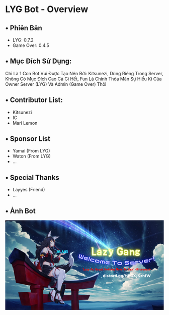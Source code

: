 # LYG Bot - Overview
## • Phiên Bản
+ LYG: 0.7.2
+ Game Over: 0.4.5
## • Mục Đích Sử Dụng:
Chỉ Là 1 Con Bot Vui Được Tạo Nên Bởi: Kitsunezi, Dùng Riêng Trong Server, Không Có Mục Đích Cao Cả Gì Hết,
Fun Là Chính Thỏa Mãn Sự Hiếu Kì Của Owner Server (LYG) Và Admin (Game Over) Thôi
## • Contributor List:
+ Kitsunezi
+ IC
+ Mari Lemon
## • Sponsor List
+ Yamai (From LYG)
+ Waton (From LYG)
+ ...
## • Special Thanks
+ Layyes (Friend)
+ ...
## • Ảnh Bot
![Preview image](/Assets/svbanner.png)

